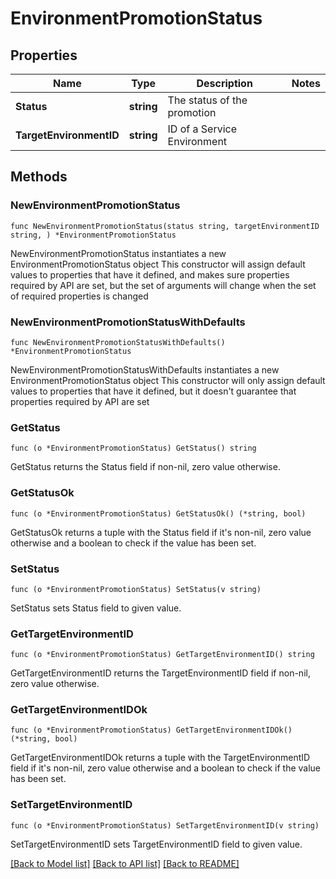 # EnvironmentPromotionStatus

## Properties

Name | Type | Description | Notes
------------ | ------------- | ------------- | -------------
**Status** | **string** | The status of the promotion | 
**TargetEnvironmentID** | **string** | ID of a Service Environment | 

## Methods

### NewEnvironmentPromotionStatus

`func NewEnvironmentPromotionStatus(status string, targetEnvironmentID string, ) *EnvironmentPromotionStatus`

NewEnvironmentPromotionStatus instantiates a new EnvironmentPromotionStatus object
This constructor will assign default values to properties that have it defined,
and makes sure properties required by API are set, but the set of arguments
will change when the set of required properties is changed

### NewEnvironmentPromotionStatusWithDefaults

`func NewEnvironmentPromotionStatusWithDefaults() *EnvironmentPromotionStatus`

NewEnvironmentPromotionStatusWithDefaults instantiates a new EnvironmentPromotionStatus object
This constructor will only assign default values to properties that have it defined,
but it doesn't guarantee that properties required by API are set

### GetStatus

`func (o *EnvironmentPromotionStatus) GetStatus() string`

GetStatus returns the Status field if non-nil, zero value otherwise.

### GetStatusOk

`func (o *EnvironmentPromotionStatus) GetStatusOk() (*string, bool)`

GetStatusOk returns a tuple with the Status field if it's non-nil, zero value otherwise
and a boolean to check if the value has been set.

### SetStatus

`func (o *EnvironmentPromotionStatus) SetStatus(v string)`

SetStatus sets Status field to given value.


### GetTargetEnvironmentID

`func (o *EnvironmentPromotionStatus) GetTargetEnvironmentID() string`

GetTargetEnvironmentID returns the TargetEnvironmentID field if non-nil, zero value otherwise.

### GetTargetEnvironmentIDOk

`func (o *EnvironmentPromotionStatus) GetTargetEnvironmentIDOk() (*string, bool)`

GetTargetEnvironmentIDOk returns a tuple with the TargetEnvironmentID field if it's non-nil, zero value otherwise
and a boolean to check if the value has been set.

### SetTargetEnvironmentID

`func (o *EnvironmentPromotionStatus) SetTargetEnvironmentID(v string)`

SetTargetEnvironmentID sets TargetEnvironmentID field to given value.



[[Back to Model list]](../README.md#documentation-for-models) [[Back to API list]](../README.md#documentation-for-api-endpoints) [[Back to README]](../README.md)


